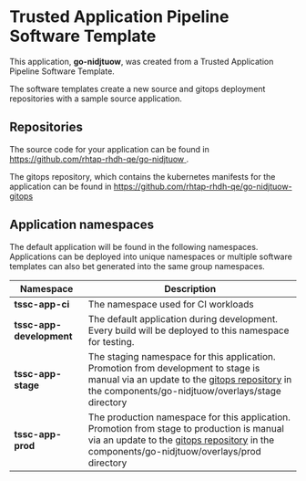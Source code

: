 # Trusted Application Pipeline Software Template

This application, **go-nidjtuow**, was created from a Trusted Application Pipeline Software Template.

The software templates create a new source and gitops deployment repositories with a sample source application. 

## Repositories

The source code for your application can be found in [https://github.com/rhtap-rhdh-qe/go-nidjtuow ](https://github.com/rhtap-rhdh-qe/go-nidjtuow ).
 
The gitops repository, which contains the kubernetes manifests for the application can be found in 
[https://github.com/rhtap-rhdh-qe/go-nidjtuow-gitops ](https://github.com/rhtap-rhdh-qe/go-nidjtuow-gitops ) 

## Application namespaces 

The default application will be found in the following namespaces. Applications can be deployed into unique namespaces or multiple software templates can also bet generated into the same group namespaces.  

|  Namespace   |  Description   |  
| -------- | -------- |
| **tssc-app-ci** | The namespace used for CI workloads |
| **tssc-app-development** | The default application during development. Every build will be deployed to this namespace for testing. |
| **tssc-app-stage** | The staging namespace for this application. Promotion from development to stage is manual via an update to the [gitops repository](https://github.com/rhtap-rhdh-qe/go-nidjtuow-gitops ) in the components/go-nidjtuow/overlays/stage directory |
| **tssc-app-prod** | The production namespace for this application. Promotion from stage to production is manual via an update to the [gitops repository](https://github.com/rhtap-rhdh-qe/go-nidjtuow-gitops ) in the components/go-nidjtuow/overlays/prod directory |